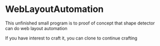# WebLayoutAutomation

This unfinished small program is to proof of concept that shape detector can do web layout automation

If you have interest to craft it, you can clone to continue crafting
